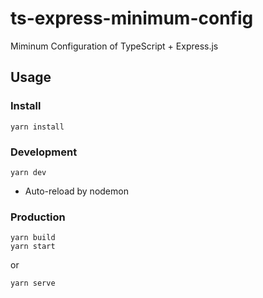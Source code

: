 # ts-express-minimum-config
Miminum Configuration of TypeScript + Express.js

## Usage

### Install

```Shell
yarn install
```

### Development

```Shell
yarn dev
```

- Auto-reload by nodemon

### Production

```Shell
yarn build
yarn start
```

or

```Shell
yarn serve
```